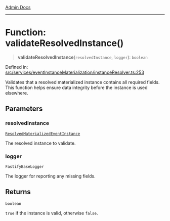 [Admin Docs](/)

***

# Function: validateResolvedInstance()

> **validateResolvedInstance**(`resolvedInstance`, `logger`): `boolean`

Defined in: [src/services/eventInstanceMaterialization/instanceResolver.ts:253](https://github.com/gautam-divyanshu/talawa-api/blob/1d38acecd3e456f869683fb8dca035a5e42010d5/src/services/eventInstanceMaterialization/instanceResolver.ts#L253)

Validates that a resolved materialized instance contains all required fields.
This function helps ensure data integrity before the instance is used elsewhere.

## Parameters

### resolvedInstance

[`ResolvedMaterializedEventInstance`](../../../../drizzle/tables/materializedEventInstances/type-aliases/ResolvedMaterializedEventInstance.md)

The resolved instance to validate.

### logger

`FastifyBaseLogger`

The logger for reporting any missing fields.

## Returns

`boolean`

`true` if the instance is valid, otherwise `false`.
